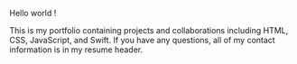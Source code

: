 Hello world !

This is my portfolio containing projects and collaborations including HTML, CSS, JavaScript, and Swift. If you have any questions, all of my contact information is in my resume header.

